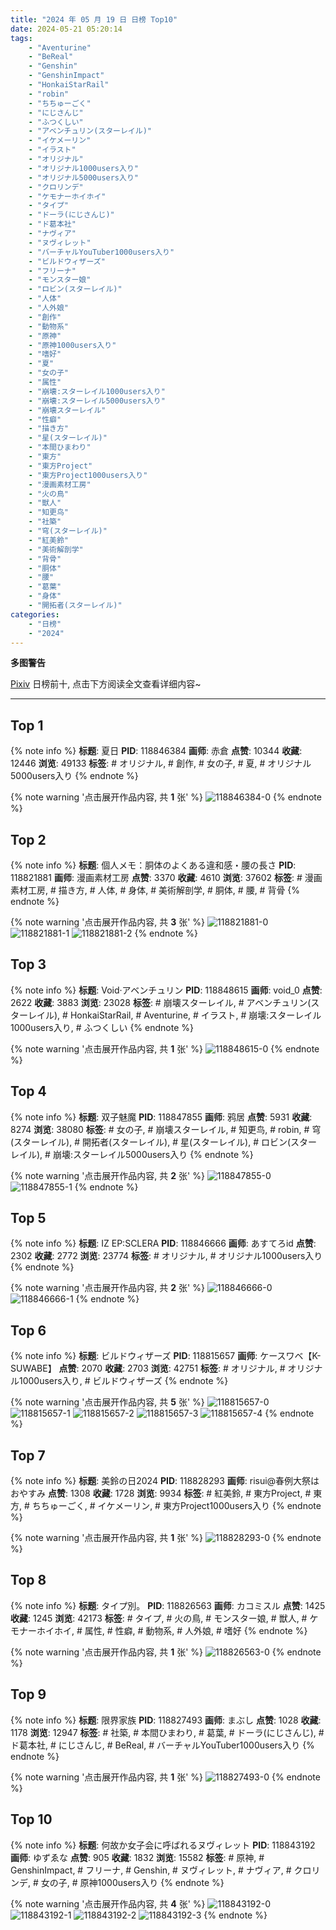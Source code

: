 ```yaml
---
title: "2024 年 05 月 19 日 日榜 Top10"
date: 2024-05-21 05:20:14
tags:
    - "Aventurine"
    - "BeReal"
    - "Genshin"
    - "GenshinImpact"
    - "HonkaiStarRail"
    - "robin"
    - "ちちゅーごく"
    - "にじさんじ"
    - "ふつくしい"
    - "アベンチュリン(スターレイル)"
    - "イケメーリン"
    - "イラスト"
    - "オリジナル"
    - "オリジナル1000users入り"
    - "オリジナル5000users入り"
    - "クロリンデ"
    - "ケモナーホイホイ"
    - "タイプ"
    - "ドーラ(にじさんじ)"
    - "ド葛本社"
    - "ナヴィア"
    - "ヌヴィレット"
    - "バーチャルYouTuber1000users入り"
    - "ビルドウィザーズ"
    - "フリーナ"
    - "モンスター娘"
    - "ロビン(スターレイル)"
    - "人体"
    - "人外娘"
    - "創作"
    - "動物系"
    - "原神"
    - "原神1000users入り"
    - "嗜好"
    - "夏"
    - "女の子"
    - "属性"
    - "崩壊:スターレイル1000users入り"
    - "崩壊:スターレイル5000users入り"
    - "崩壊スターレイル"
    - "性癖"
    - "描き方"
    - "星(スターレイル)"
    - "本間ひまわり"
    - "東方"
    - "東方Project"
    - "東方Project1000users入り"
    - "漫画素材工房"
    - "火の鳥"
    - "獣人"
    - "知更鸟"
    - "社築"
    - "穹(スターレイル)"
    - "紅美鈴"
    - "美術解剖学"
    - "背骨"
    - "胴体"
    - "腰"
    - "葛葉"
    - "身体"
    - "開拓者(スターレイル)"
categories:
    - "日榜"
    - "2024"
---
```


<i class="fa fa-triangle-exclamation"></i>**多图警告**<i class="fa fa-triangle-exclamation"></i>

[Pixiv](https://www.pixiv.net/) 日榜前十, 点击下方阅读全文查看详细内容~

<!-- more -->

---

## Top 1

{% note info %}
**标题**: 夏日
**PID**: 118846384 **画师**: 赤倉
**点赞**: 10344 **收藏**: 12446 **浏览**: 49133
**标签**: # オリジナル, # 創作, # 女の子, # 夏, # オリジナル5000users入り
{% endnote %}

{% note warning '点击展开作品内容, 共 **1** 张' %}
![118846384-0](https://i.pixiv.re/img-original/img/2024/05/19/00/00/33/118846384_p0.png)
{% endnote %}

## Top 2

{% note info %}
**标题**: 個人メモ：胴体のよくある違和感・腰の長さ
**PID**: 118821881 **画师**: 漫画素材工房
**点赞**: 3370 **收藏**: 4610 **浏览**: 37602
**标签**: # 漫画素材工房, # 描き方, # 人体, # 身体, # 美術解剖学, # 胴体, # 腰, # 背骨
{% endnote %}

{% note warning '点击展开作品内容, 共 **3** 张' %}
![118821881-0](https://i.pixiv.re/img-original/img/2024/05/18/06/00/10/118821881_p0.jpg)
![118821881-1](https://i.pixiv.re/img-original/img/2024/05/18/06/00/10/118821881_p1.jpg)
![118821881-2](https://i.pixiv.re/img-original/img/2024/05/18/06/00/10/118821881_p2.jpg)
{% endnote %}

## Top 3

{% note info %}
**标题**: Void·アベンチュリン
**PID**: 118848615 **画师**: void_0
**点赞**: 2622 **收藏**: 3883 **浏览**: 23028
**标签**: # 崩壊スターレイル, # アベンチュリン(スターレイル), # HonkaiStarRail, # Aventurine, # イラスト, # 崩壊:スターレイル1000users入り, # ふつくしい
{% endnote %}

{% note warning '点击展开作品内容, 共 **1** 张' %}
![118848615-0](https://i.pixiv.re/img-original/img/2024/05/19/01/04/55/118848615_p0.jpg)
{% endnote %}

## Top 4

{% note info %}
**标题**: 双子魅魔
**PID**: 118847855 **画师**: 鸦居
**点赞**: 5931 **收藏**: 8274 **浏览**: 38080
**标签**: # 女の子, # 崩壊スターレイル, # 知更鸟, # robin, # 穹(スターレイル), # 開拓者(スターレイル), # 星(スターレイル), # ロビン(スターレイル), # 崩壊:スターレイル5000users入り
{% endnote %}

{% note warning '点击展开作品内容, 共 **2** 张' %}
![118847855-0](https://i.pixiv.re/img-original/img/2024/05/19/00/38/26/118847855_p0.jpg)
![118847855-1](https://i.pixiv.re/img-original/img/2024/05/19/00/38/26/118847855_p1.jpg)
{% endnote %}

## Top 5

{% note info %}
**标题**: IZ EP:SCLERA
**PID**: 118846666 **画师**: あすてろid
**点赞**: 2302 **收藏**: 2772 **浏览**: 23774
**标签**: # オリジナル, # オリジナル1000users入り
{% endnote %}

{% note warning '点击展开作品内容, 共 **2** 张' %}
![118846666-0](https://i.pixiv.re/img-original/img/2024/05/19/00/03/13/118846666_p0.png)
![118846666-1](https://i.pixiv.re/img-original/img/2024/05/19/00/03/13/118846666_p1.png)
{% endnote %}

## Top 6

{% note info %}
**标题**: ビルドウィザーズ
**PID**: 118815657 **画师**: ケースワベ【K-SUWABE】
**点赞**: 2070 **收藏**: 2703 **浏览**: 42751
**标签**: # オリジナル, # オリジナル1000users入り, # ビルドウィザーズ
{% endnote %}

{% note warning '点击展开作品内容, 共 **5** 张' %}
![118815657-0](https://i.pixiv.re/img-original/img/2024/05/18/00/01/36/118815657_p0.jpg)
![118815657-1](https://i.pixiv.re/img-original/img/2024/05/18/00/01/36/118815657_p1.jpg)
![118815657-2](https://i.pixiv.re/img-original/img/2024/05/18/00/01/36/118815657_p2.jpg)
![118815657-3](https://i.pixiv.re/img-original/img/2024/05/18/00/01/36/118815657_p3.jpg)
![118815657-4](https://i.pixiv.re/img-original/img/2024/05/18/00/01/36/118815657_p4.jpg)
{% endnote %}

## Top 7

{% note info %}
**标题**: 美鈴の日2024
**PID**: 118828293 **画师**: risui@春例大祭はおやすみ
**点赞**: 1308 **收藏**: 1728 **浏览**: 9934
**标签**: # 紅美鈴, # 東方Project, # 東方, # ちちゅーごく, # イケメーリン, # 東方Project1000users入り
{% endnote %}

{% note warning '点击展开作品内容, 共 **1** 张' %}
![118828293-0](https://i.pixiv.re/img-original/img/2024/05/18/12/48/47/118828293_p0.png)
{% endnote %}

## Top 8

{% note info %}
**标题**: タイプ別。
**PID**: 118826563 **画师**: カコミスル
**点赞**: 1425 **收藏**: 1245 **浏览**: 42173
**标签**: # タイプ, # 火の鳥, # モンスター娘, # 獣人, # ケモナーホイホイ, # 属性, # 性癖, # 動物系, # 人外娘, # 嗜好
{% endnote %}

{% note warning '点击展开作品内容, 共 **1** 张' %}
![118826563-0](https://i.pixiv.re/img-original/img/2024/05/18/11/22/13/118826563_p0.jpg)
{% endnote %}

## Top 9

{% note info %}
**标题**: 限界家族
**PID**: 118827493 **画师**: まぶし
**点赞**: 1028 **收藏**: 1178 **浏览**: 12947
**标签**: # 社築, # 本間ひまわり, # 葛葉, # ドーラ(にじさんじ), # ド葛本社, # にじさんじ, # BeReal, # バーチャルYouTuber1000users入り
{% endnote %}

{% note warning '点击展开作品内容, 共 **1** 张' %}
![118827493-0](https://i.pixiv.re/img-original/img/2024/05/18/12/09/58/118827493_p0.jpg)
{% endnote %}

## Top 10

{% note info %}
**标题**: 何故か女子会に呼ばれるヌヴィレット
**PID**: 118843192 **画师**: ゆずゑな
**点赞**: 905 **收藏**: 1832 **浏览**: 15582
**标签**: # 原神, # GenshinImpact, # フリーナ, # Genshin, # ヌヴィレット, # ナヴィア, # クロリンデ, # 女の子, # 原神1000users入り
{% endnote %}

{% note warning '点击展开作品内容, 共 **4** 张' %}
![118843192-0](https://i.pixiv.re/img-original/img/2024/05/18/22/29/43/118843192_p0.jpg)
![118843192-1](https://i.pixiv.re/img-original/img/2024/05/18/22/29/43/118843192_p1.jpg)
![118843192-2](https://i.pixiv.re/img-original/img/2024/05/18/22/29/43/118843192_p2.jpg)
![118843192-3](https://i.pixiv.re/img-original/img/2024/05/18/22/29/43/118843192_p3.jpg)
{% endnote %}
